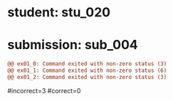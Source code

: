 # student: stu_020
# submission: sub_004

```diff
@@ ex01_0: Command exited with non-zero status (3)
@@ ex01_1: Command exited with non-zero status (6)
@@ ex01_2: Command exited with non-zero status (3)
```
#incorrect=3
#correct=0
